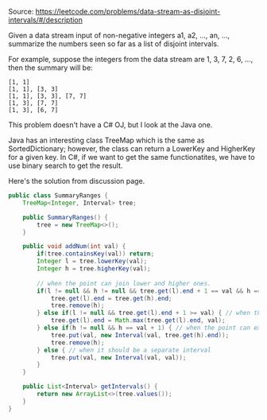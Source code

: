 Source: https://leetcode.com/problems/data-stream-as-disjoint-intervals/#/description

Given a data stream input of non-negative integers a1, a2, ..., an, ..., 
summarize the numbers seen so far as a list of disjoint intervals.

For example, suppose the integers from the data stream are 1, 3, 7, 2, 6, ..., then the summary will be:

```
[1, 1]
[1, 1], [3, 3]
[1, 1], [3, 3], [7, 7]
[1, 3], [7, 7]
[1, 3], [6, 7]
```

This problem doesn't have a C# OJ, but I look at the Java one.

Java has an interesting class TreeMap which is the same as SortedDictionary; however, the class can return a LowerKey and HigherKey for a given key.
In C#, if we want to get the same functionatites, we have to use binary search to get the result.

Here's the solution from discussion page. 

```java
public class SummaryRanges {
    TreeMap<Integer, Interval> tree;

    public SummaryRanges() {
        tree = new TreeMap<>();
    }

    public void addNum(int val) {
        if(tree.containsKey(val)) return;
        Integer l = tree.lowerKey(val);
        Integer h = tree.higherKey(val);
        
        // when the point can join lower and higher ones.
        if(l != null && h != null && tree.get(l).end + 1 == val && h == val + 1) {
            tree.get(l).end = tree.get(h).end;
            tree.remove(h);
        } else if(l != null && tree.get(l).end + 1 >= val) { // when the point belongs to lower interval or extend a little bit
            tree.get(l).end = Math.max(tree.get(l).end, val);
        } else if(h != null && h == val + 1) { // when the point can extend higher interval a little bit
            tree.put(val, new Interval(val, tree.get(h).end));
            tree.remove(h);
        } else { // when it should be a separate interval
            tree.put(val, new Interval(val, val));
        }
    }

    public List<Interval> getIntervals() {
        return new ArrayList<>(tree.values());
    }
}
```
